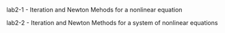 lab2-1 - Iteration and Newton Mehods for a nonlinear equation

lab2-2 - Iteration and Newton Methods for a system of nonlinear equations
